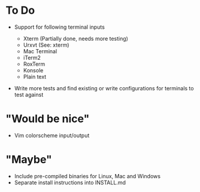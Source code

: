 # To Do

- Support for following terminal inputs
  + Xterm (Partially done, needs more testing)
  + Urxvt (See: xterm)
  + Mac Terminal
  + iTerm2
  + RoxTerm
  + Konsole
  + Plain text

- Write more tests and find existing or write configurations for terminals to test against


# "Would be nice"

- Vim colorscheme input/output

# "Maybe"

- Include pre-compiled binaries for Linux, Mac and Windows 
- Separate install instructions into INSTALL.md
